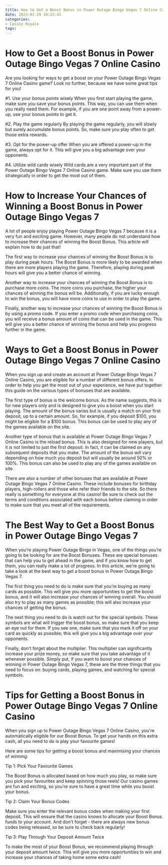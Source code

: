 ```yaml
---
title: How to Get a Boost Bonus in Power Outage Bingo Vegas 7 Online Casino 
date: 2023-01-29 10:22:41
categories:
- Casino Royale
tags:
---
```



#  How to Get a Boost Bonus in Power Outage Bingo Vegas 7 Online Casino 

Are you looking for ways to get a boost on your Power Outage Bingo Vegas 7 Online Casino game? Look no further, because we have some great tips for you!

#1. Use your bonus points wisely
When you first start playing the game, make sure you save your bonus points. This way, you can use them when you really need them. For example, if you are one point away from a power-up, use your bonus points to get it.

#2. Play the game regularly
By playing the game regularly, you will slowly but surely accumulate bonus points. So, make sure you play often to get those extra rewards.

#3. Opt for the power-up offer
When you are offered a power-up in the game, always opt for it. This will give you a big advantage over your opponents.

#4. Utilize wild cards wisely
Wild cards are a very important part of the Power Outage Bingo Vegas 7 Online Casino game. Make sure you use them strategically in order to get the most out of them.

#  How to Increase Your Chances of Winning a Boost Bonus in Power Outage Bingo Vegas 7 

A lot of people enjoy playing Power Outage Bingo Vegas 7 because it is a very fun and exciting game. However, many people do not understand how to increase their chances of winning the Boost Bonus. This article will explain how to do just that!

The first way to increase your chances of winning the Boost Bonus is to play during peak hours. The Boost Bonus is more likely to be awarded when there are more players playing the game. Therefore, playing during peak hours will give you a better chance of winning.

Another way to increase your chances of winning the Boost Bonus is to purchase more coins. The more coins you purchase, the higher your chances of winning the bonus will be. Additionally, if you are lucky enough to win the bonus, you will have more coins to use in order to play the game.

Finally, another way to increase your chances of winning the Boost Bonus is by using a promo code. If you enter a promo code when purchasing coins, you will receive a bonus amount of coins that can be used in the game. This will give you a better chance of winning the bonus and help you progress further in the game.

#  Ways to Get a Boost Bonus in Power Outage Bingo Vegas 7 Online Casino 

When you sign up and create an account at Power Outage Bingo Vegas 7 Online Casino, you are eligible for a number of different bonus offers. In order to help you get the most out of your experience, we have put together this guide on the various types of bonuses that are available.

The first type of bonus is the welcome bonus. As the name suggests, this is for new players only and is designed to give you a boost when you start playing. The amount of the bonus varies but is usually a match on your first deposit, up to a certain amount. So, for example, if you deposit $100, you might be eligible for a $100 bonus. This bonus can be used to play any of the games available on the site.

Another type of bonus that is available at Power Outage Bingo Vegas 7 Online Casino is the reload bonus. This is also designed for new players, but it is not limited to just the first deposit. In fact, it can be claimed on any subsequent deposits that you make. The amount of the bonus will vary depending on how much you deposit but will usually be around 50% or 100%. This bonus can also be used to play any of the games available on site.

There are also a number of other bonuses that are available at Power Outage Bingo Vegas 7 Online Casino. These include bonuses for birthday players, high-rollers and those who refer their friends to the site. So there really is something for everyone at this casino! Be sure to check out the terms and conditions associated with each bonus before claiming in order to make sure that you meet all of the requirements.

#  The Best Way to Get a Boost Bonus in Power Outage Bingo Vegas 7 

When you’re playing Power Outage Bingo in Vegas, one of the things you’re going to be looking for are the Boost Bonuses. These are special bonuses that can help you to get ahead in the game, and if you know how to get them, you can really make a lot of progress. In this article, we’re going to take a look at the best way to get a boost bonus in Power Outage Bingo Vegas 7.

The first thing you need to do is make sure that you’re buying as many cards as possible. This will give you more opportunities to get the boost bonus, and it will also increase your chances of winning overall. You should also try to play as many games as possible; this will also increase your chances of getting the bonus.

The next thing you need to do is watch out for the special symbols. These symbols are what will trigger the boost bonus, so make sure that you keep an eye out for them. If you see one, make sure that you mark it off on your card as quickly as possible; this will give you a big advantage over your opponents.

Finally, don’t forget about the multiplier. This multiplier can significantly increase your prize money, so make sure that you take advantage of it whenever possible. Simply put, if you want to boost your chances of winning in Power Outage Bingo Vegas 7, these are the three things that you need to focus on: buying cards, playing games, and watching for special symbols.

#  Tips for Getting a Boost Bonus in Power Outage Bingo Vegas 7 Online Casino

When you sign up to Power Outage Bingo Vegas 7 Online Casino, you're automatically eligible for our Boost Bonus. To get your hands on this extra cash, all you need to do is play your favourite games!

Here are some tips for getting a boost bonus and maximising your chances of winning:

Tip 1: Pick Your Favourite Games

The Boost Bonus is allocated based on how much you play, so make sure you pick your favourites and keep spinning those reels! Our casino games are fun and exciting, so you're sure to have a great time while you boost your bonus.

Tip 2: Claim Your Bonus Codes

Make sure you enter the relevant bonus codes when making your first deposit. This will ensure that the casino knows to allocate your Boost Bonus funds to your account. And don't forget - there are always new bonus codes being released, so be sure to check back regularly!

Tip 3: Play Through Your Deposit Amount Twice

To make the most of your Boost Bonus, we recommend playing through your deposit amount twice. This will give you more opportunities to win and increase your chances of taking home some extra cash!